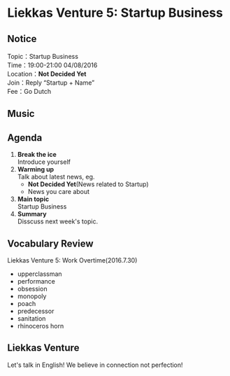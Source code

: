
# Liekkas Venture 5: Startup Business



## Notice

Topic：Startup Business  
Time：19:00-21:00 04/08/2016  
Location：**Not Decided Yet**  
Join：Reply “Startup + Name”   
Fee：Go Dutch

## Music


## Agenda

1. **Break the ice**  
    Introduce yourself
2. **Warming up**   
    Talk about latest news, eg.
	- **Not Decided Yet**(News related to Startup)
    - News you care about
3. **Main topic**  
    Startup Business  
4. **Summary**   
    Disscuss next week's topic.

## Vocabulary Review

Liekkas Venture 5:  Work Overtime(2016.7.30)  

- upperclassman
- performance
- obsession
- monopoly
- poach
- predecessor
- sanitation
- rhinoceros horn

## Liekkas Venture

Let's talk in English!
We believe in connection not perfection!
